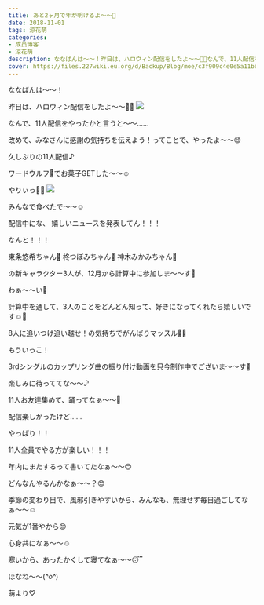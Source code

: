 ```yaml
---
title: あと2ヶ月で年が明けるよ〜〜🎍
date: 2018-11-01
tags: 涼花萌
categories: 
- 成员博客
- 涼花萌
description: ななばんは〜〜！昨日は、ハロウィン配信をしたよ〜〜🎃👻なんで、11人配信をやったかと言うと〜〜……改めて、みなさんに感謝の気持ちを伝えよう！ってことで、...
cover: https://files.227wiki.eu.org/d/Backup/Blog/moe/c3f909c4e0e5a11bb41041f778047.jpg 
---
```







ななばんは〜〜！




昨日は、ハロウィン配信をしたよ〜〜🎃👻
![](https://files.227wiki.eu.org/d/Backup/Blog/moe/c3f909c4e0e5a11bb41041f778047.jpg)








なんで、11人配信をやったかと言うと〜〜……




改めて、みなさんに感謝の気持ちを伝えよう！ってことで、やったよ〜〜😊






久しぶりの11人配信♪







ワードウルフ🐺でお菓子GETした〜〜☺️



やりぃっ🙌🏻
![](https://files.227wiki.eu.org/d/Backup/Blog/moe/c3f909c4e0e5a11bb41041f778047-01.jpg)





みんなで食べたで〜〜☺️










配信中にな、
嬉しいニュースを発表してん！！！






なんと！！！




東条悠希ちゃん💜
柊つぼみちゃん💚
神木みかみちゃん💓




の新キャラクター3人が、12月から計算中に参加しま〜〜す🤗





わぁ〜〜い🤗









計算中を通して、3人のことをどんどん知って、好きになってくれたら嬉しいです☺️💓








8人に追いつけ追い越せ！の気持ちでがんばりマッスル💪🏻










もういっこ！





3rdシングルのカップリング曲の振り付け動画を只今制作中でございま〜〜す🤗




楽しみに待っててな〜〜♪



11人お友達集めて、踊ってなぁ〜〜🎈













配信楽しかったけど……




やっぱり！！


11人全員でやる方が楽しい！！！







年内にまたするって書いてたなぁ〜〜😊




どんなんやるんかなぁ〜〜？😊








季節の変わり目で、風邪引きやすいから、みんなも、無理せず毎日過ごしてなぁ〜〜☺️





元気が1番やから😊


心身共になぁ〜〜☺️





寒いから、あったかくして寝てなぁ〜〜😴





ほなね〜〜(*^o^*)


萌より♡


